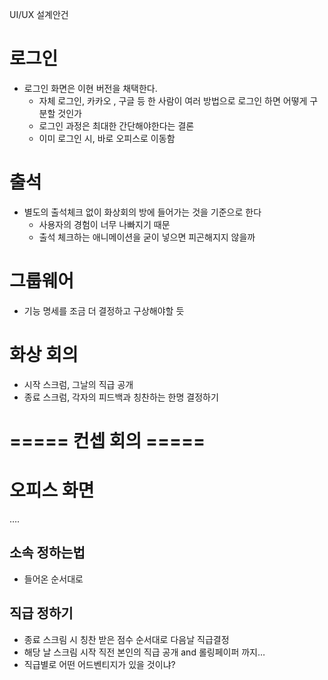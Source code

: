 UI/UX 설계안건

# 로그인

- 로그인 화면은 이현 버전을 채택한다.
    - 자체 로그인, 카카오 , 구글 등 한 사람이 여러 방법으로 로그인 하면 어떻게 구분할 것인가
    - 로그인 과정은 최대한 간단해야한다는 결론
    - 이미 로그인 시, 바로 오피스로 이동함

# 출석

- 별도의 출석체크 없이 화상회의 방에 들어가는 것을 기준으로 한다
    - 사용자의 경험이 너무 나빠지기 때문
    - 출석 체크하는 애니메이션을 굳이 넣으면 피곤해지지 않을까

# 그룹웨어

- 기능 명세를 조금 더 결정하고 구상해야할 듯

# 화상 회의

- 시작 스크럼, 그날의 직급 공개
- 종료 스크럼, 각자의 피드백과 칭찬하는 한명 결정하기

# ===== 컨셉 회의 =====

# 오피스 화면

….

## 소속 정하는법

- 들어온 순서대로

## 직급 정하기

- 종료 스크림 시 칭찬 받은 점수 순서대로 다음날 직급결정
- 해당 날 스크림 시작 직전 본인의 직급 공개 and 롤링페이퍼 까지…
- 직급별로 어떤 어드벤티지가 있을 것이냐?
